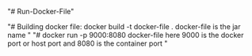 "# Run-Docker-File" 

"# Building docker file: docker build -t docker-file .
docker-file is the jar name "
"# docker run -p 9000:8080 docker-file
here 9000 is the docker port or host port and 8080 is the container port "

